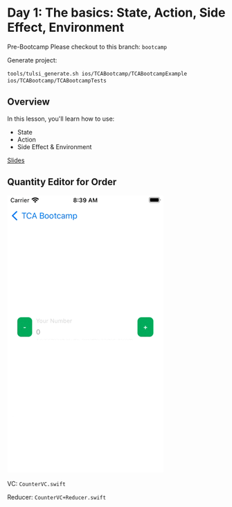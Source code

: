 # Day 1: The basics: State, Action, Side Effect, Environment

Pre-Bootcamp
Please checkout to this branch: `bootcamp`

Generate project: 
```
tools/tulsi_generate.sh ios/TCABootcamp/TCABootcampExample ios/TCABootcamp/TCABootcampTests
```

## Overview
In this lesson, you'll learn how to use:
- State 
- Action
- Side Effect & Environment

[Slides](https://www.icloud.com/keynote/0e4wY65J0Qlt8s86UX6kKpomw#TCA_Bootcamp)

## Quantity Editor for Order


![Demo Quantity Editor](Assets/0-start.gif "Quantity Editor")

VC: `CounterVC.swift`

Reducer: `CounterVC+Reducer.swift`

